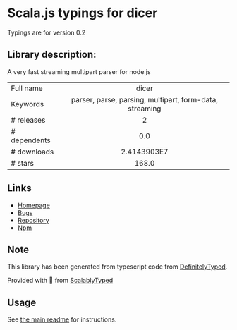 
# Scala.js typings for dicer

Typings are for version 0.2

## Library description:
A very fast streaming multipart parser for node.js

|                    |                 |
| ------------------ | :-------------: |
| Full name          | dicer |
| Keywords           | parser, parse, parsing, multipart, form-data, streaming |
| # releases         | 2 |
| # dependents       | 0.0 |
| # downloads        | 2.4143903E7 |
| # stars            | 168.0 |

## Links
- [Homepage](https://github.com/mscdex/dicer#readme)
- [Bugs](https://github.com/mscdex/dicer/issues)
- [Repository](https://github.com/mscdex/dicer)
- [Npm](https://www.npmjs.com/package/dicer)
    


## Note
This library has been generated from typescript code from [DefinitelyTyped](https://definitelytyped.org).

Provided with :purple_heart: from [ScalablyTyped](https://github.com/oyvindberg/ScalablyTyped)

## Usage
See [the main readme](../../readme.md) for instructions.


